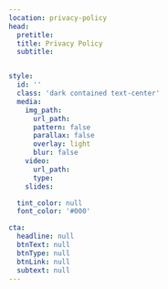 ```yaml
---
location: privacy-policy
head:
  pretitle:
  title: Privacy Policy
  subtitle:


style:
  id: ''
  class: 'dark contained text-center'
  media:
    img_path:
      url_path:
      pattern: false
      parallax: false
      overlay: light
      blur: false
    video:
      url_path:
      type:
    slides:

  tint_color: null
  font_color: '#000'

cta:
  headline: null
  btnText: null
  btnType: null
  btnLink: null
  subtext: null
---
```


